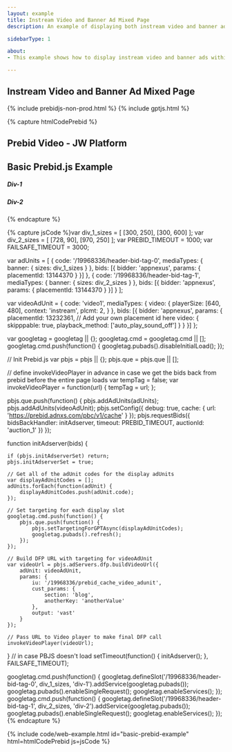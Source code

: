 ```yaml
---
layout: example
title: Instream Video and Banner Ad Mixed Page
description: An example of displaying both instream video and banner ads using Prebid.js

sidebarType: 1

about:
- This example shows how to display instream video and banner ads within the same configuration.

---
```


## Instream Video and Banner Ad Mixed Page

{% include prebidjs-non-prod.html %}
{% include gptjs.html %}

{% capture htmlCodePrebid %}<h2>Prebid Video - JW Platform</h2>
<div id="myElement1"></div>
<!-- This line loads a player without loading any video content -->
<!-- Replace this with the correct url for your player -->
<script src="https://content.jwplatform.com/libraries/72xIKEe6.js"></script>
<script>
// we initialize our player instance, specifying the div to load it into
var playerInstance = jwplayer('myElement1');

function invokeVideoPlayer(url) {
    // this calls setup on the player we initialized
    // this will use the settings defined in the player we loaded above unless you override them here
    playerInstance.setup({
        // this line loads a playlist from your jwplatform account (in either json or rss format)
        // this can also be a single media file by specifying "file" : "content.jwplatform.com/videos/VIDEOKEY.mp4"
        // Replace this with the correct url for your playlist
        "playlist": "https://content.jwplatform.com/feeds/ae4tmw2D.json",
        "width": 640,
        "height": 480,
        // we enable vast advertising for this player
        "advertising": {
            "client": "vast",
            // url is the vast tag url that we passed in when we called invokeVideoPlayer in the header
            "tag": url,
        },
    });
}

if (tempTag) {
    invokeVideoPlayer(tempTag);
    tempTag = false;
}
</script>

<!-- Basic Prebid Display Section - Body -->
<!-- ################################### -->
<h2>Basic Prebid.js Example</h2>
<h5>Div-1</h5>
<div id='div-1'>
    <script type='text/javascript'>
        googletag.cmd.push(function() {
            googletag.display('div-1');
        });
    </script>
</div>

<h5>Div-2</h5>
<div id='div-2'>
    <script type='text/javascript'>
        googletag.cmd.push(function() {
            googletag.display('div-2');
        });
    </script>
</div>
{% endcapture %}

{% capture jsCode %}var div_1_sizes = [
    [300, 250],
    [300, 600]
];
var div_2_sizes = [
    [728, 90],
    [970, 250]
];
var PREBID_TIMEOUT = 1000;
var FAILSAFE_TIMEOUT = 3000;

var adUnits = [
    {
        code: '/19968336/header-bid-tag-0',
        mediaTypes: {
            banner: {
                sizes: div_1_sizes
            }
        },
        bids: [{
            bidder: 'appnexus',
            params: {
                placementId: 13144370
            }
        }]
    },
    {
        code: '/19968336/header-bid-tag-1',
        mediaTypes: {
            banner: {
                sizes: div_2_sizes
            }
        },
        bids: [{
            bidder: 'appnexus',
            params: {
                placementId: 13144370
            }
        }]
    }
];

var videoAdUnit = {
    code: 'video1',
    mediaTypes: {
        video: {
            playerSize: [640, 480],
            context: 'instream',
            plcmt: 2,
        }
    },
    bids: [{
        bidder: 'appnexus',
        params: {
            placementId: 13232361, // Add your own placement id here
            video: {
                skipppable: true,
                playback_method: ['auto_play_sound_off']
            }
        }
    }]
};

var googletag = googletag || {};
googletag.cmd = googletag.cmd || [];
googletag.cmd.push(function() {
    googletag.pubads().disableInitialLoad();
});

// Init Prebid.js
var pbjs = pbjs || {};
pbjs.que = pbjs.que || [];

// define invokeVideoPlayer in advance in case we get the bids back from prebid before the entire page loads
var tempTag = false;
var invokeVideoPlayer = function(url) {
    tempTag = url;
};

pbjs.que.push(function() {
    pbjs.addAdUnits(adUnits);
    pbjs.addAdUnits(videoAdUnit);
    pbjs.setConfig({
        debug: true,
        cache: {
            url: '<https://prebid.adnxs.com/pbc/v1/cache>'
        }
    });
    pbjs.requestBids({
        bidsBackHandler: initAdserver,
        timeout: PREBID_TIMEOUT,
        auctionId: 'auction_1'
    })
});

function initAdserver(bids) {

    if (pbjs.initAdserverSet) return;
    pbjs.initAdserverSet = true;

    // Get all of the adUnit codes for the display adUnits
    var displayAdUnitCodes = [];
    adUnits.forEach(function(adUnit) {
        displayAdUnitCodes.push(adUnit.code);
    });

    // Set targeting for each display slot
    googletag.cmd.push(function() {
        pbjs.que.push(function() {
            pbjs.setTargetingForGPTAsync(displayAdUnitCodes);
            googletag.pubads().refresh();
        });
    });

    // Build DFP URL with targeting for videoAdUnit
    var videoUrl = pbjs.adServers.dfp.buildVideoUrl({
        adUnit: videoAdUnit,
        params: {
            iu: '/19968336/prebid_cache_video_adunit',
            cust_params: {
                section: 'blog',
                anotherKey: 'anotherValue'
            },
            output: 'vast'
        }
    });

    // Pass URL to Video player to make final DFP call
    invokeVideoPlayer(videoUrl);
}
// in case PBJS doesn't load
setTimeout(function() {
    initAdserver();
}, FAILSAFE_TIMEOUT);

googletag.cmd.push(function() {
    googletag.defineSlot('/19968336/header-bid-tag-0', div_1_sizes, 'div-1').addService(googletag.pubads());
    googletag.pubads().enableSingleRequest();
    googletag.enableServices();
});
googletag.cmd.push(function() {
    googletag.defineSlot('/19968336/header-bid-tag-1', div_2_sizes, 'div-2').addService(googletag.pubads());
    googletag.pubads().enableSingleRequest();
    googletag.enableServices();
});
{% endcapture %}

{% include code/web-example.html id="basic-prebid-example" html=htmlCodePrebid js=jsCode %}
